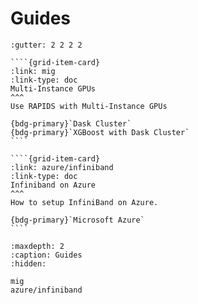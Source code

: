 # Guides

`````{grid} 1 2 2 3
:gutter: 2 2 2 2

````{grid-item-card}
:link: mig
:link-type: doc
Multi-Instance GPUs
^^^
Use RAPIDS with Multi-Instance GPUs

{bdg-primary}`Dask Cluster`
{bdg-primary}`XGBoost with Dask Cluster`
````

````{grid-item-card}
:link: azure/infiniband
:link-type: doc
Infiniband on Azure
^^^
How to setup InfiniBand on Azure.

{bdg-primary}`Microsoft Azure`
````

`````

```{toctree}
:maxdepth: 2
:caption: Guides
:hidden:

mig
azure/infiniband
```
